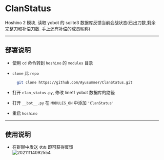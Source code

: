 # ClanStatus
Hoshino 2 模块, 读取 yobot 的 sqlite3 数据库反馈当前会战状态(已出刀数,剩余完整刀和补偿刀数. 手上还有补偿的成员昵称)

---
## 部署说明

- 使用 `cd` 命令转到 `hoshino` 的 `modules` 目录

- `clone` 此 `repo`  
  ```bash
    git clone https://github.com/Ayusummer/ClanStatus.git
  ```
- 打开 `clan_status.py`, 修改 line11 yobot 数据库的路径
- 打开 `__bot__.py` 在 `MODULES_ON` 中添加 `'ClanStatus'`
- 重启 `hoshino`

---
## 使用说明
- 在群聊中发送 `状态` 即可获得反馈   
  ![20211114092554](http:cdn.ayusummer233.top/img/20211114092554.png)
